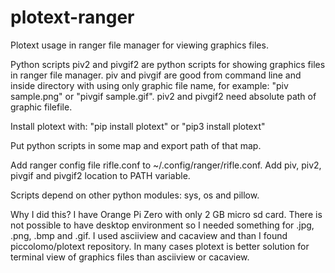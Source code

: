 # plotext-ranger
Plotext usage in ranger file manager for viewing graphics files.

Python scripts piv2 and pivgif2 are python scripts for showing graphics files in ranger file manager. piv and pivgif are good from command line and inside directory with using only graphic file name, for example: "piv sample.png" or "pivgif sample.gif". piv2 and pivgif2 need absolute path of graphic filefile.

Install plotext with:
  "pip install plotext" or
  "pip3 install plotext"
  
Put python scripts in some map and export path of that map.
  
Add ranger config file rifle.conf to ~/.config/ranger/rifle.conf. Add piv, piv2, pivgif and pivgif2 location to PATH variable.

Scripts depend on other python modules: sys, os and pillow.

Why I did this?
I have Orange Pi Zero with only 2 GB micro sd card. There is not possible to have desktop environment so I needed something for .jpg, .png, .bmp and .gif.
I used asciiview and cacaview and than I found piccolomo/plotext repository. In many cases plotext is better solution for terminal view of graphics files than asciiview or cacaview.

